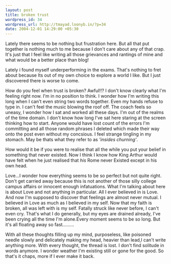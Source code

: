 ```yaml
--- 
layout: post
title: broken trust
wordpress_id: 34
wordpress_url: http://tmayad.loonyb.in/?p=34
date: 2004-12-01 14:29:00 +05:30
---
```

<p>Lately there seems to be nothing but frustration here. But all that put together is nothing much to me because I don't care about any of that crap. It's just that I feel like writing all those grievances and rantings of mine and what would be a better place than blog!</p>

<p>Lately i found myself underperforming in the exams. That's nothing to fret about because Its out of my own choice to explore a world I like. But I just discovered there is worse to come.</p>

<p>How do you feel when trust is broken? Awful!!? I don't know clearly what I'm feeling right now. I'm in no position to think. I wonder how I'm writing this long when I can't even string two words together. Even my hands refuse to type in. I can't feel the music blowing the roof off. The coach feels so uneasy, I wonder how I sat and worked all these days. I'm out of the realms of the time domain. I don't know how long I've sat here staring at the screen thinking how to start. Anyone would have lost count of the errors I'm committing and all those random phrases I deleted which made their way onto the post even without my concsious. I feel strange tingling in my stomach. May be thats what they refer to as <em>'insides churning'</em>.</p>

<p>How would it be if you were to realise that all the while you put your belief in something that never existed. Now I think I know how King Arthur would have felt when he just realised that <em>his</em> Rome never Existed except in his own head.</p>

<p>Love...I wonder how everything seems to be so perfect but not quite right. Don't get carried away because this is not another of those silly college campus affairs or innocent enough infatuations. What I'm talking about here is about Love and not anything in particular. All I ever believed in is Love. And now I'm supposed to discover that feelings are almost never mutual. I believed in Love as much as I believed in my self. Now that my faith is broken, all  was left with is my self. Fatally struck like never before, I can't even cry. That's what I do generally, but my eyes are drained already, I've been crying all the time I'm alone.Every moment seems to be so long. But it's all floating away so fast.........</p>

<p>With all these thoughts filling up my mind, purposeless, like poisoned needle slowly and delicately making my head, heavier than lead,I can't write anything more. With every thought, the thread is lost. I don't find solitude in words anymore. I wonder weather I'm existing still or gone for the good. So that's it chaps, more if I ever make it back.</p>
